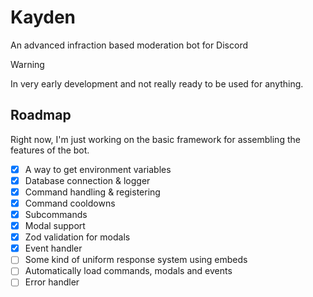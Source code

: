 # Kayden

An advanced infraction based moderation bot for Discord 

> [!WARNING]  
> In very early development and not really ready to be used for anything.

## Roadmap

Right now, I'm just working on the basic framework for assembling the features of the bot.

- [x] A way to get environment variables
- [x] Database connection & logger
- [x] Command handling & registering
- [x] Command cooldowns
- [x] Subcommands
- [x] Modal support
- [x] Zod validation for modals
- [x] Event handler
- [ ] Some kind of uniform response system using embeds
- [ ] Automatically load commands, modals and events
- [ ] Error handler